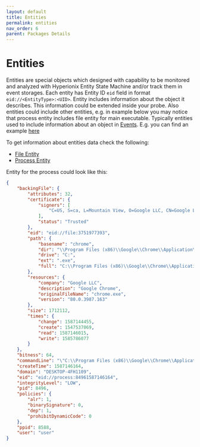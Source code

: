 ```yaml
---
layout: default
title: Entities
permalink: entities
nav_order: 6
parent: Packages Details
---
```


# Entities

Entities are special objects which designed with capability to be monitored and analyzed with Hyperionix Entity State Machine and/or track them in event storages. Each entity has Entity ID `eid` field in format ```eid://<EntityType>:<UID>```. Entity includes information about the object it describes. This information could be extended inside your probe. Also entities could include other entities, e.g. in example below you may notice that process entity includes file entity for main executable. Typically entities used to include information about an object in [Events](events). E.g. you can find an example [here](package-3)

To get information about entities data check the following:
* [File Entity](/runtime/classes/FileEntity.html)
* [Process Entity](/runtime/classes/ProcessEntity.html)

Entity for the process could look like this:
```json
{
    "backingFile": {
        "attributes": 32,
        "certificate": {
            "signers": [
                "C=US, S=ca, L=Mountain View, O=Google LLC, CN=Google LLC"
            ],
            "status": "Trusted"
        },
        "eid": "eid://file:3751977393",
        "path": {
            "basename": "chrome",
            "dir": "\\Program Files (x86)\\Google\\Chrome\\Application\\",
            "drive": "C:",
            "ext": ".exe",
            "full": "C:\\Program Files (x86)\\Google\\Chrome\\Application\\chrome.exe"
        },
        "resources": {
            "company": "Google LLC",
            "description": "Google Chrome",
            "originalFileName": "chrome.exe",
            "version": "80.0.3987.163"
        },
        "size": 1712112,
        "times": {
            "change": 1587144455,
            "create": 1547537069,
            "read": 1587146015,
            "write": 1585786077
        }
    },
    "bitness": 64,
    "commandLine": "\"C:\\Program Files (x86)\\Google\\Chrome\\Application\\chrome.exe\" --type=utility --field-trial-handle=2072,14393559574579131839,7586634091475304641,131072 --lang=en-US --service-sandbox-type=utility --enable-audio-service-sandbox --mojo-platform-channel-handle=5128 --ignored=\" --type=renderer \" /prefetch:8",
    "createTime": 1587146164,
    "domain": "DESKTOP-4FH1109",
    "eid": "eid://process:84961587146164",
    "integrityLevel": "LOW",
    "pid": 8496,
    "policies": {
        "alr": 1,
        "binarySignature": 0,
        "dep": 1,
        "prohibitDynamicCode": 0
    },
    "ppid": 8588,
    "user": "user"
}
```


